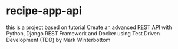 # recipe-app-api
this is a project based on tutorial Create an advanced REST API with Python, Django REST Framework and Docker using Test Driven Development (TDD) by Mark Winterbottom

